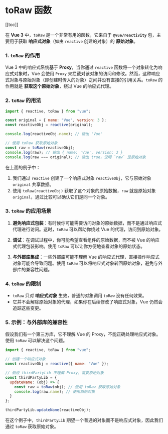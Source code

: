 # toRaw 函数

[[toc]]

在 **Vue 3** 中，`toRaw` 是一个非常有用的函数，它来自于 **`@vue/reactivity`** 包，主要用于获取 **响应式对象**（如由 `reactive` 创建的对象）的 **原始对象**。

### 1. `toRaw` 的作用

Vue 3 中的响应式系统基于 **Proxy**，当你通过 `reactive` 函数将一个对象转化为响应式对象时，Vue 会使用 `Proxy` 来拦截对该对象的访问和修改。然而，这种响应式对象与原始对象（即创建时传入的对象）之间并没有直接的引用关系。`toRaw` 的作用就是 **获取这个原始对象**，绕过 Vue 的响应式代理。

### 2. `toRaw` 的用法

```javascript
import { reactive, toRaw } from "vue";

const original = { name: "Vue", version: 3 };
const reactiveObj = reactive(original);

console.log(reactiveObj.name); // 输出 'Vue'

// 使用 toRaw 获取原始对象
const raw = toRaw(reactiveObj);
console.log(raw); // 输出 { name: 'Vue', version: 3 }
console.log(raw === original); // 输出 true，说明 `raw` 是原始对象
```

在上面的例子中：

1. 我们通过 `reactive` 创建了一个响应式对象 `reactiveObj`，它与原始对象 `original` 共享数据。
2. 使用 `toRaw(reactiveObj)` 获取了这个对象的原始数据，`raw` 就是原始对象 `original`，通过比较可以确认它们是同一个对象。

### 3. `toRaw` 的应用场景

1. **避免响应式包装**：有时候你可能需要访问对象的原始数据，而不是通过响应式代理进行访问。这时，`toRaw` 可以帮助你绕过 Vue 的代理，访问到原始对象。

2. **调试**：在调试过程中，你可能希望查看组件的原始数据，而不被 Vue 的响应式代理包装影响。使用 `toRaw` 可以让你方便地查看对象的原始状态。

3. **与外部库集成**：一些外部库可能不理解 Vue 的响应式代理，直接操作响应式对象可能会导致问题。使用 `toRaw` 可以将响应式对象转回原始对象，避免与外部库的兼容性问题。

### 4. `toRaw` 的限制

- `toRaw` 只对 **响应式对象** 生效，普通的对象调用 `toRaw` 没有任何效果。
- 它并不会解除原始对象的代理，如果你在后续修改了响应式对象，Vue 仍然会追踪这些变更。

### 5. 示例：与外部库的兼容性

假设我们有一个第三方库，它不理解 Vue 的 Proxy，不能正确处理响应式对象。使用 `toRaw` 可以解决这个问题。

```javascript
import { reactive, toRaw } from "vue";

// 创建一个响应式对象
const reactiveObj = reactive({ name: "Vue" });

// 假设 thirdPartyLib 不理解 Proxy，需要原始对象
const thirdPartyLib = {
  updateName: (obj) => {
    const raw = toRaw(obj); // 使用 toRaw 获取原始对象
    console.log(raw.name); // 使用原始对象
  }
};

thirdPartyLib.updateName(reactiveObj);
```

在这个例子中，`thirdPartyLib` 期望一个普通的对象而不是响应式对象，因此我们通过 `toRaw` 获取原始对象。
